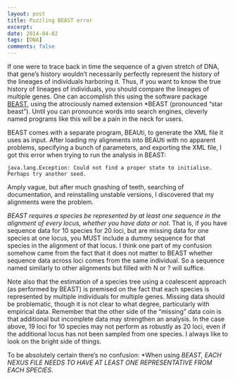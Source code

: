 ```yaml
---
layout: post
title: Puzzling BEAST error
excerpt: 
date: 2014-04-02
tags: [DNA]
comments: false
---
```

If one were to trace back in time the sequence of a given stretch of DNA, that gene’s history wouldn’t necessarily perfectly represent the history of the lineages of individuals harboring it. Thus, if you want to know the true history of lineages of individuals, you should compare the lineages of multiple genes. One can accomplish this using the software package [BEAST](http://beast2.org/), using the atrociously named extension *BEAST (pronounced “star beast”). Until you can pronounce words into search engines, cleverly named programs like this will be a pain in the neck for users.

BEAST comes with a separate program, BEAUti, to generate the XML file it uses as input. After loading my alignments into BEAUti with no apparent problems, specifying a bunch of parameters, and exporting the XML file, I got this error when trying to run the analysis in BEAST:

```
java.lang.Exception: Could not find a proper state to initialise. Perhaps try another seed.
```

Amply vague, but after much gnashing of teeth, searching of documentation, and reinstalling unstable versions, I discovered that my alignments were the problem.

*BEAST requires a species be represented by at least one sequence in the alignment of every locus, whether you have data or not.* That is, if you have sequence data for 10 species for 20 loci, but are missing data for one species at one locus, you MUST include a dummy sequence for that species in the alignment of that locus. I think one part of my confusion somehow came from the fact that it does not matter to BEAST whether sequence data across loci comes from the same individual. So a sequence named similarly to other alignments but filled with N or ? will suffice.

Note also that the estimation of a species tree using a coalescent approach (as performed by BEAST) is premised on the fact that each species is represented by multiple individuals for multiple genes. Missing data should be problematic, though it is not clear to what degree, particularly with empirical data. Remember that the other side of the “missing” data coin is that additional but incomplete data may strengthen an analysis. In the case above, 19 loci for 10 species may not perform as robustly as 20 loci, even if the additional locus has not been sampled from one species. I always like to look on the bright side of things.

To be absolutely certain there’s no confusion: *When using *BEAST, EACH NEXUS FILE NEEDS TO HAVE AT LEAST ONE REPRESENTATIVE FROM EACH SPECIES*.